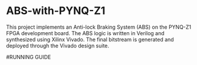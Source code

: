 # ABS-with-PYNQ-Z1
This project implements an Anti-lock Braking System (ABS) on the PYNQ-Z1 FPGA development board. The ABS logic is written in Verilog and synthesized using Xilinx Vivado. The final bitstream is generated and deployed through the Vivado design suite.

#RUNNING GUIDE

